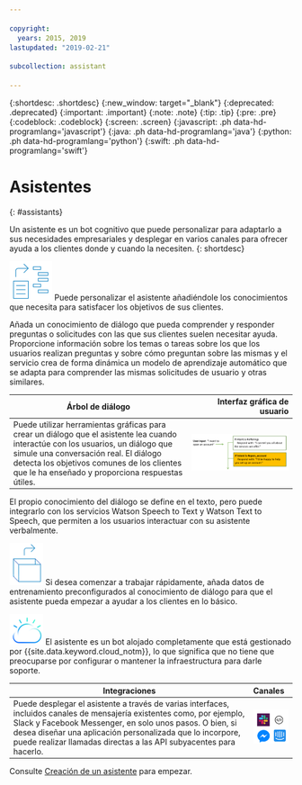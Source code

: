 ```yaml
---

copyright:
  years: 2015, 2019
lastupdated: "2019-02-21"

subcollection: assistant

---
```


{:shortdesc: .shortdesc}
{:new_window: target="_blank"}
{:deprecated: .deprecated}
{:important: .important}
{:note: .note}
{:tip: .tip}
{:pre: .pre}
{:codeblock: .codeblock}
{:screen: .screen}
{:javascript: .ph data-hd-programlang='javascript'}
{:java: .ph data-hd-programlang='java'}
{:python: .ph data-hd-programlang='python'}
{:swift: .ph data-hd-programlang='swift'}

# Asistentes
{: #assistants}

Un asistente es un bot cognitivo que puede personalizar para adaptarlo a sus necesidades empresariales y desplegar en varios canales para ofrecer ayuda a los clientes donde y cuando la necesiten.
{: shortdesc}

![Conocimientos](images/skill-icon.png)  Puede personalizar el asistente añadiéndole los conocimientos que necesita para satisfacer los objetivos de sus clientes.

Añada un conocimiento de diálogo que pueda comprender y responder preguntas o solicitudes con las que sus clientes suelen necesitar ayuda. Proporcione información sobre los temas o tareas sobre los que los usuarios realizan preguntas y sobre cómo preguntan sobre las mismas y el servicio crea de forma dinámica un modelo de aprendizaje automático que se adapta para comprender las mismas solicitudes de usuario y otras similares.

| Árbol de diálogo | Interfaz gráfica de usuario |
|-------------|-------------------------:|
| Puede utilizar herramientas gráficas para crear un diálogo que el asistente lea cuando interactúe con los usuarios, un diálogo que simule una conversación real. El diálogo detecta los objetivos comunes de los clientes que le ha enseñado y proporciona respuestas útiles. | ![Un árbol de diálogo de muestra con contenido de ejemplo](images/dialog-depiction.png) |

El propio conocimiento del diálogo se define en el texto, pero puede integrarlo con los servicios Watson Speech to Text y Watson Text to Speech, que permiten a los usuarios interactuar con su asistente verbalmente.

![Datos de entrenamiento listos para ser utilizados](images/oob.png)  Si desea comenzar a trabajar rápidamente, añada datos de entrenamiento preconfigurados al conocimiento de diálogo para que el asistente pueda empezar a ayudar a los clientes en lo básico.

![IBM Cloud](images/cloud.png)  El asistente es un bot alojado completamente que está gestionado por {{site.data.keyword.cloud_notm}}, lo que significa que no tiene que preocuparse por configurar o mantener la infraestructura para darle soporte.

| Integraciones       | Canales  |
|--------------------|:----------|
| Puede desplegar el asistente a través de varias interfaces, incluidos canales de mensajería existentes como, por ejemplo, Slack y Facebook Messenger, en solo unos pasos. O bien, si desea diseñar una aplicación personalizada que lo incorpore, puede realizar llamadas directas a las API subyacentes para hacerlo. | ![Métodos de integración que incluyen Slack, Facebook Messenger, una aplicación web o integración de agente humano](images/integrations.png) |

Consulte [Creación de un asistente](/docs/services/assistant?topic=assistant-assistant-add) para empezar.
